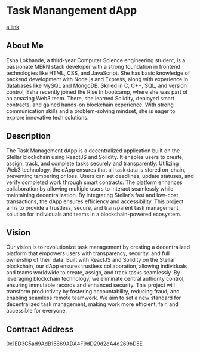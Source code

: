 # Task Manangement dApp
[a link](https://web3todoetherselopiasheonchain.vercel.app/)
## About Me

Esha Lokhande, a third-year Computer Science engineering student, is a passionate MERN stack developer with a strong foundation in frontend technologies like HTML, CSS, and JavaScript. She has basic knowledge of backend development with Node.js and Express, along with experience in databases like MySQL and MongoDB. Skilled in C, C++, SQL, and version control, Esha recently joined the Rise In bootcamp, where she was part of an amazing Web3 team. There, she learned Solidity, deployed smart contracts, and gained hands-on blockchain experience. With strong communication skills and a problem-solving mindset, she is eager to explore innovative tech solutions.

## Description

The Task Management dApp is a decentralized application built on the Stellar blockchain using ReactJS and Solidity. It enables users to create, assign, track, and complete tasks securely and transparently. Utilizing Web3 technology, the dApp ensures that all task data is stored on-chain, preventing tampering or loss. Users can set deadlines, update statuses, and verify completed work through smart contracts. The platform enhances collaboration by allowing multiple users to interact seamlessly while maintaining decentralization. By integrating Stellar’s fast and low-cost transactions, the dApp ensures efficiency and accessibility. This project aims to provide a trustless, secure, and transparent task management solution for individuals and teams in a blockchain-powered ecosystem.

## Vision

Our vision is to revolutionize task management by creating a decentralized platform that empowers users with transparency, security, and full ownership of their data. Built with ReactJS and Solidity on the Stellar blockchain, our dApp ensures trustless collaboration, allowing individuals and teams worldwide to create, assign, and track tasks seamlessly. By leveraging blockchain technology, we eliminate central authority control, ensuring immutable records and enhanced security. This project will transform productivity by fostering accountability, reducing fraud, and enabling seamless remote teamwork. We aim to set a new standard for decentralized task management, making work more efficient, fair, and accessible for everyone.

## Contract Address
0x1ED3C5ad9AdB15869ADA4F9dD29d2dA4d269bD5E
